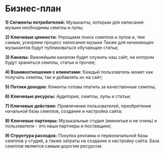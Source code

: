 # Бизнес-план
**1) Сегменты потребителей:** Музыканты, которым для написания музыки необходимы семплы и лупы;

**2) Ключевые ценности:** Упрощаем поиск семплов и лупов и, тем самым, ускоряем процесс написания музыки Также для начинающих музыкантов будут публиковаться обучающие статьи;

**3) Каналы:** Важнейшим каналом будет служить наш сайт, на котором будут храниться семплы, статьи и прочее;

**4) Взаимоотношения с клиентами:** Каждый пользователь может как получать семплы, так и добавлять их на сайт;

**5) Потоки доходов:** Клиенты готовы платить за качественные семплы;

**6) Ключевые ресурсы:** Аудитория, семплы, лупы и статьи;

**7) Ключевые действия:** Привлечение пользователей, приобретение начальной базы семплов, создание и настройка сайта;

**8) Ключевые партнеры:** Музыкальные студии (именитые и не очень) и пользователи - это наши партнеры и поставщики;

**9) Структура расходов:** Покупка рекламы и первоначальной базы семплов у студий, а также затраты на создание и настройку сайта. База семплов является самым дорогим ресурсом.

